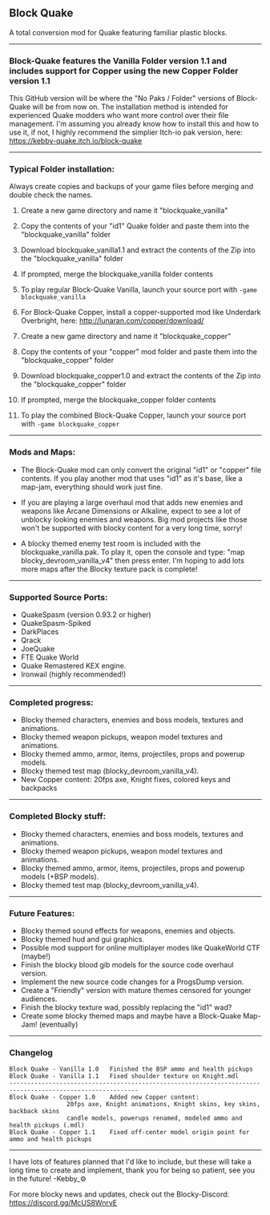 ## Block Quake
A total conversion mod for Quake featuring familiar plastic blocks.

---

### Block-Quake features the **Vanilla Folder version 1.1** and includes support for Copper using the new **Copper Folder version 1.1**

This GitHub version will be where the "No Paks / Folder" versions of Block-Quake will be from now on.  The installation method is intended for experienced Quake modders who want more control over their file management.  I'm assuming you already know how to install this and how to use it, if not, I highly recommend the simplier Itch-io pak version, here: https://kebby-quake.itch.io/block-quake

---

### Typical Folder installation:

Always create copies and backups of your game files before merging and double check the names.

1. Create a new game directory and name it "blockquake_vanilla"
2. Copy the contents of your "id1" Quake folder and paste them into the "blockquake_vanilla" folder
3. Download blockquake_vanilla1.1 and extract the contents of the Zip into the "blockquake_vanilla" folder
4. If prompted, merge the blockquake_vanilla folder contents
5. To play regular Block-Quake Vanilla, launch your source port with `-game blockquake_vanilla`

6. For Block-Quake Copper, install a copper-supported mod like Underdark Overbright, here: http://lunaran.com/copper/download/
7. Create a new game directory and name it "blockquake_copper"
8. Copy the contents of your "copper" mod folder and paste them into the "blockquake_copper" folder
9. Download blockquake_copper1.0 and extract the contents of the Zip into the "blockquake_copper" folder
10. If prompted, merge the blockquake_copper folder contents
11. To play the combined Block-Quake Copper, launch your source port with `-game blockquake_copper`

---

### Mods and Maps:

- The Block-Quake mod can only convert the original "id1" or "copper" file contents.  If you play another mod that uses "id1" as it's base, like a map-jam, everything should work just fine.

- If you are playing a large overhaul mod that adds new enemies and weapons like Arcane Dimensions or Alkaline, expect to see a lot of unblocky looking enemies and weapons.  Big mod projects like those won't be supported with blocky content for a very long time, sorry!

- A blocky themed enemy test room is included with the blockquake_vanilla.pak.  To play it, open the console and type: 
"map blocky_devroom_vanilla_v4" then press enter.
I'm hoping to add lots more maps after the Blocky texture pack is complete!

---
### Supported Source Ports:

- QuakeSpasm  (version 0.93.2 or higher)
- QuakeSpasm-Spiked
- DarkPlaces
- Qrack
- JoeQuake
- FTE Quake World
- Quake Remastered KEX engine.
- Ironwail  (highly recommended!)

---

### Completed progress:

- Blocky themed characters, enemies and boss models, textures and animations.
- Blocky themed weapon pickups, weapon model textures and animations.
- Blocky themed ammo, armor, items, projectiles, props and powerup models.
- Blocky themed test map (blocky_devroom_vanilla_v4).
- New Copper content: 20fps axe, Knight fixes, colored keys and backpacks

---

### Completed Blocky stuff:

- Blocky themed characters, enemies and boss models, textures and animations.
- Blocky themed weapon pickups, weapon model textures and animations.
- Blocky themed ammo, armor, items, projectiles, props and powerup models (+BSP models).
- Blocky themed test map (blocky_devroom_vanilla_v4).

---

### Future Features:

- Blocky themed sound effects for weapons, enemies and objects.
- Blocky themed hud and gui graphics.
- Possible mod support for online multiplayer modes like QuakeWorld CTF (maybe!)
- Finish the blocky blood gib models for the source code overhaul version.
- Implement the new source code changes for a ProgsDump version.
- Create a "Friendly" version with mature themes censored for younger audiences.
- Finish the blocky texture wad, possibly replacing the "id1" wad?
- Create some blocky themed maps and maybe have a Block-Quake Map-Jam!  (eventually)

---

### Changelog

	Block Quake - Vanilla 1.0 	Finished the BSP ammo and health pickups	
	Block Quake - Vanilla 1.1 	Fixed shoulder texture on Knight.mdl
	----------------------------------------------------------------------------------------------------------
	Block Quake - Copper 1.0 	Added new Copper content:
					20fps axe, Knight animations, Knight skins, key skins, backback skins
					candle models, powerups renamed, modeled ammo and health pickups (.mdl)
	Block Quake - Copper 1.1	Fixed off-center model origin point for ammo and health pickups

---

I have lots of features planned that I'd like to include, but these will take a long time to create and implement, thank you for being so patient, see you in the future!  -Kebby_⚙️

For more blocky news and updates, check out the Blocky-Discord: https://discord.gg/McUS8WnrvE
